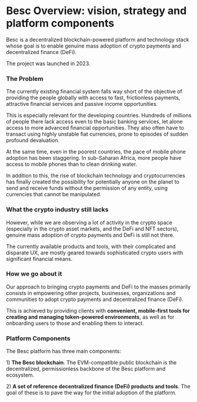 # Besc Overview: vision, strategy and platform components

Besc is a decentralized blockchain-powered platform and technology stack whose goal is to enable genuine mass adoption of crypto payments and decentralized finance (DeFi).

The project was launched in 2023.

### The Problem

The currently existing financial system falls way short of the objective of providing the people globally with access to fast, frictionless payments, attractive financial services and passive income opportunities.

This is especially relevant for the developing countries. Hundreds of millions of people there lack access even to the basic banking services, let alone access to more advanced financial opportunities. They also often have to transact using highly unstable fiat currencies, prone to episodes of sudden profound devaluation.

At the same time, even in the poorest countries, the pace of mobile phone adoption has been staggering. In sub-Saharan Africa, more people have access to mobile phones than to clean drinking water.

In addition to this, the rise of blockchain technology and cryptocurrencies has finally created the possibility for potentially anyone on the planet to send and receive funds without the permission of any entity, using currencies that cannot be manipulated.

### What the crypto industry still lacks

However, while we are observing a lot of activity in the crypto space (especially in the crypto asset markets, and the DeFi and NFT sectors), genuine mass adoption of crypto payments and DeFi is still not there.

The currently available products and tools, with their complicated and disparate UX, are mostly geared towards sophisticated crypto users with significant financial means.

### How we go about it

Our approach to bringing crypto payments and DeFi to the masses primarily consists in empowering other projects, businesses, organizations and communities to adopt crypto payments and decentralized finance (DeFi).

This is achieved by providing clients with **convenient, mobile-first tools for creating and managing token-powered environments**, as well as for onboarding users to those and enabling them to interact.

### Platform Components

The Besc platform has three main components:

1\) **The Besc blockchain**. The EVM-compatible public blockchain is the decentralized, permissionless backbone of the Besc platform and ecosystem.

2\) **A set of reference decentralized finance (DeFi) products and tools**. The goal of these is to pave the way for the initial adoption of the platform.&#x20;
